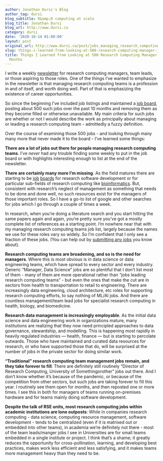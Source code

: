 ```yaml
---
author: Jonathan Dursi's Blog
author_tag: dursi
blog_subtitle: R&amp;D computing at scale
blog_title: Jonathan Dursi
blog_url: http://www.dursi.ca
category: dursi
date: '2020-10-14 01:00:00'
layout: post
original_url: http://www.dursi.ca/post/jobs_managing_research_computing_teams.html
slug: things-i-learned-from-looking-at-500-research-computing-manager-jobs-over-10-months
title: Things I Learned from Looking at 500 Research Computing Manager Jobs over 10
  Months
---
```


<p>I write a weekly <a href="https://newsletter.researchcomputingteams.org">newsletter</a>
for research computing managers, team leads, or those aspiring to
those roles.  One of the things I’ve wanted to emphasize in the
newsletter is that managing research computing teams is a profession
in and of itself, and worth doing well.  Part of that is emphasizing
the existence of career opportunities.</p>


<p>So since the beginning I’ve included job listings and  maintained
a <a href="https://www.researchcomputingteams.org/jobs">job board</a>,
posting about 500 such jobs over the past 10 months and removing
them as they become filled or otherwise unavailable.  My main
criteria for such jobs are whether or not I would describe the work
as principally about managing or leading a research computing team - 
admittedly a fuzzy definition.</p>


<p>Over the course of examining those 500 jobs - and looking through
many many more that never made it to the board - I’ve learned some
things:</p>


<p><strong>There are a lot of jobs out there for people managing research
computing teams</strong>.  I’ve <em>never</em> had any trouble finding some weekly
to put in the job board or with highlights interesting enough to
list at the end of the newsletter.</p>


<p><strong>There are certainly many more I’m missing</strong>.  As the field matures
there are starting to be <a href="https://us-rse.org/jobs/">job</a>
<a href="https://society-rse.org/careers/vacancies/">boards</a> for research
software development or for particular sub-fields of research
computing like
<a href="https://bioinformatics.ca/job-postings/#/?&amp;order=desc">bioinformatics</a>.
But, consistent with research’s neglect of management as something
that needs to be done and done well, no such resources exist for
the managers of those important roles. So I have a go-to list of
google and other searches for jobs which I go through a couple of
times a week.</p>


<p>In research, when you’re doing a literature search and you start
hitting the same papers again and again, you’re pretty sure you’ve
got a mostly complete list of references as a starting point.  I’m
nowhere near that with my managing research computing teams job
list, largely because the names we use for these roles vary so
widely.  So I’m confident that I only see a fraction of these jobs.
(You can help out by <a href="https://airtable.com/shrL6QGic3Mv9JFrs">submitting any
jobs</a> you know about).</p>


<p><strong>Research computing teams are broadening, and so is the need for
managers</strong>.  Where this is most obvious is in data science or data
engineering teams, which have spread to every sector and every
industry.  Generic “Manager, Data Science” jobs are so plentiful
that I don’t list most of them - many of them are more operational
rather than “jobs leading research computing teams” - but even the
ones that make the cut are in sectors from health to transportation
to retail to engineering.  There are increasingly data engineering,
cloud architecture, etc roles for supporting research computing
efforts, to say nothing of ML/AI jobs.  And there are countless
management/team lead jobs for specialist research computing in
health, biology, and biomedicine.</p>


<p><strong>Research data management is increasingly employable</strong>.  As the
initial data science and data engineering work in organizations
mature, many institutions are realizing that they now need principled
approaches to data governance, stewardship, and modelling.  This
is happening most rapidly in heavily regulated industries —
health, finance — but is starting to percolate outwards.
Those who have maintained and curated data resources for research,
or who have supported those that do, will be surprised at the number
of jobs in the private sector for doing similar work.</p>


<p><strong>“Traditional” research computing team management jobs remain, and
they take forever to fill</strong>: There are definitely still routinely
“Director of Research Computing, University of Somethingorother”
jobs out there.  And I don’t know whether it’s because of the
pandemic, or because of the competition from other sectors, but
such jobs are taking forever to fill this year.  I routinely see
them open for months, and then reposted one or more times.  I see
this in both for managers of teams running on-premises hardware and
for teams mainly doing software development.</p>


<p><strong>Despite the talk of RSE units, most research computing jobs within
academic institutions are lone outposts</strong>:  While in companies
research computing - data science, computing resource management,
software development - tends to be centralized (even if it is
matrixed out or embedded into other teams), in academia we’re
definitely not there - most of the team leads/manger jobs I see in
Universities are for small teams embedded in a single institute or
project.  I think that’s a shame; it greatly reduces the opportunity
for cross-pollination, learning, and developing best practices,
makes work less efficient and less satisfying, and it makes teams
more management heavy than they need to be.</p>